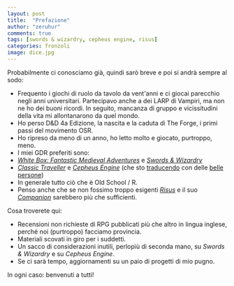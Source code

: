 ```yaml
---
layout: post
title:  "Prefazione"
author: "zeruhur"
comments: true
tags: [swords & wizardry, cepheus engine, risus]
categories: fronzoli
image: dice.jpg
---
```


Probabilmente ci conosciamo già, quindi sarò breve e poi si andrà sempre al sodo:  
- Frequento i giochi di ruolo da tavolo da vent'anni e ci giocai parecchio negli anni universitari. Partecipavo anche a dei LARP di Vampiri, ma non ne ho dei buoni ricordi. In seguito, mancanza di gruppo e vicissitudini della vita mi allontanarono da quel mondo.  
- Ho perso D&D 4a Edizione, la nascita e la caduta di The Forge, i primi passi del movimento OSR.  
- Ho ripreso da meno di un anno, ho letto molto e giocato, purtroppo, meno.  
- I miei GDR preferiti sono:
-  [_White Box: Fantastic Medieval Adventures_](https://www.drivethrurpg.com/product/190631/White-Box--Fantastic-Medieval-Adventure-Game) e [_Swords & Wizardry_](https://www.drivethrurpg.com/product/86546/Swords-and-Wizardry-Complete-Rulebook)
-  [_Classic Traveller_](https://www.drivethrurpg.com/product/80192/CTTTBThe-Traveller-Book) e [_Cepheus Engine_](https://www.drivethrurpg.com/product/186894/Cepheus-Engine-System-Reference-Document) (che sto [traducendo](https://cepheus-engine-ita.github.io) con delle [belle persone](https://t.me/cepheus_engine_ita)) 
-  In generale tutto ciò che è Old School / R.  
-  Penso anche che se non fossimo troppo esigenti [_Risus_](https://www.drivethrurpg.com/product/170294/Risus-The-Anything-RPG) e il suo [_Companion_](https://www.drivethrurpg.com/product/203657/Risus-Companion?cPath=24710_27894) sarebbero più che sufficienti.

Cosa troverete qui:
- Recensioni non richieste di RPG pubblicati più che altro in lingua inglese, perché noi (purtroppo) facciamo provincia.
- Materiali scovati in giro per i suddetti.
- Un sacco di considerazioni inutili, perlopiù di seconda mano, su _Swords & Wizardry_ e su _Cepheus Engine_.
- Se ci sarà tempo, aggiornamenti su un paio di progetti di mio pugno.

In ogni caso: benvenuti a tutti!

